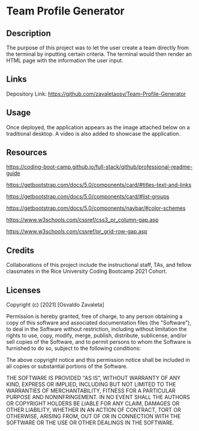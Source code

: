 # Team Profile Generator
## Description

The purpose of this project was to let the user create a team directly from the terminal by inputting certain criteria. The terminal would then render an HTML page with the information the user input.

## Links

Depository Link: https://github.com/zavaletaosv/Team-Profile-Generator
## Usage

Once deployed, the application appears as the image attached below on a traditional desktop. A video is also added to showcase the application.

## Resources

https://coding-boot-camp.github.io/full-stack/github/professional-readme-guide

https://getbootstrap.com/docs/5.0/components/card/#titles-text-and-links

https://getbootstrap.com/docs/5.0/components/card/#list-groups

https://getbootstrap.com/docs/5.0/components/navbar/#color-schemes

https://www.w3schools.com/cssref/css3_pr_column-gap.asp

https://www.w3schools.com/cssref/pr_grid-row-gap.asp
## Credits

Collaborations of this project include the instructional staff, TAs, and fellow classmates in the Rice University Coding Bootcamp 2021 Cohort.

## Licenses

Copyright (c) [2021] [Osvaldo Zavaleta]

Permission is hereby granted, free of charge, to any person obtaining a copy of this software and associated documentation files (the "Software"), to deal in the Software without restriction, including without limitation the rights to use, copy, modify, merge, publish, distribute, sublicense, and/or sell copies of the Software, and to permit persons to whom the Software is furnished to do so, subject to the following conditions:

The above copyright notice and this permission notice shall be included in all copies or substantial portions of the Software.

THE SOFTWARE IS PROVIDED "AS IS", WITHOUT WARRANTY OF ANY KIND, EXPRESS OR IMPLIED, INCLUDING BUT NOT LIMITED TO THE WARRANTIES OF MERCHANTABILITY, FITNESS FOR A PARTICULAR PURPOSE AND NONINFRINGEMENT. IN NO EVENT SHALL THE AUTHORS OR COPYRIGHT HOLDERS BE LIABLE FOR ANY CLAIM, DAMAGES OR OTHER LIABILITY, WHETHER IN AN ACTION OF CONTRACT, TORT OR OTHERWISE, ARISING FROM, OUT OF OR IN CONNECTION WITH THE SOFTWARE OR THE USE OR OTHER DEALINGS IN THE SOFTWARE.
